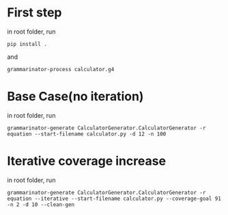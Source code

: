 # First step

in root folder, run

`pip install .`

and

`grammarinator-process calculator.g4`

# Base Case(no iteration)

in root folder, run

`grammarinator-generate CalculatorGenerator.CalculatorGenerator -r equation --start-filename calculator.py -d 12 -n 100`

# Iterative coverage increase

in root folder, run

`grammarinator-generate CalculatorGenerator.CalculatorGenerator -r equation --iterative --start-filename calculator.py --coverage-goal 91 -n 2 -d 10 --clean-gen`
